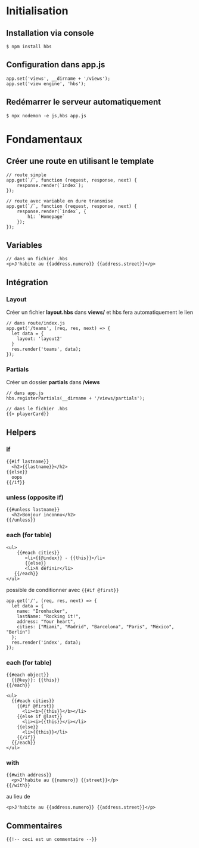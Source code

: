 # Initialisation
## Installation via console
```$ npm install hbs```

## Configuration dans app.js
```
app.set('views', __dirname + '/views');
app.set('view engine', 'hbs');
```

## Redémarrer le serveur automatiquement
```$ npx nodemon -e js,hbs app.js```

# Fondamentaux
## Créer une route en utilisant le template
```
// route simple
app.get(`/`, function (request, response, next) {
    response.render(`index`);
});

// route avec variable en dure transmise
app.get(`/`, function (request, response, next) {
    response.render(`index`, {
        h1: `Homepage`
    });
});
```

## Variables
```
// dans un fichier .hbs
<p>J'habite au {{address.numero}} {{address.street}}</p>
```

## Intégration

### Layout
Créer un fichier **layout.hbs** dans **views/** et hbs fera automatiquement le lien

```
// dans route/index.js
app.get('/teams', (req, res, next) => {
  let data = {
    layout: 'layout2'
  }
  res.render('teams', data);
});
```

### Partials
Créer un dossier **partials** dans **/views**

```
// dans app.js
hbs.registerPartials(__dirname + '/views/partials');
```

```
// dans le fichier .hbs
{{> playerCard}}
```

## Helpers

### if
```
{{#if lastname}}
  <h2>{{lastname}}</h2>
{{else}}
  oops
{{/if}}
```

### unless (opposite if)
```
{{#unless lastname}}
  <h2>Bonjour inconnu</h2>
{{/unless}}
```

### each (for table)
```
<ul>
    {{#each cities}}
       <li>{{@index}} - {{this}}</li>
       {{else}}
       <li>A définir</li>
   {{/each}}
</ul>
```

possible de conditionner avec ```{{#if @first}}```

```
app.get('/', (req, res, next) => {
  let data = {
    name: "Ironhacker",
    lastName: "Rocking it!",
    address: "Your heart",
    cities: ["Miami", "Madrid", "Barcelona", "Paris", "México", "Berlín"]
  };
  res.render('index', data);
});
```

### each (for table)
```
{{#each object}}
  {{@key}}: {{this}}
{{/each}}
```
```
<ul>
  {{#each cities}}
    {{#if @first}}
      <li><b>{{this}}</b></li>
    {{else if @last}}
      <li><i>{{this}}</i></li>
    {{else}}
      <li>{{this}}</li>
    {{/if}}
  {{/each}}
</ul>
```

### with
```
{{#with address}}
  <p>J'habite au {{numero}} {{street}}</p>
{{/with}}
```
au lieu de 
```
<p>J'habite au {{address.numero}} {{address.street}}</p>
```

## Commentaires
```{{!-- ceci est un commentaire --}}```